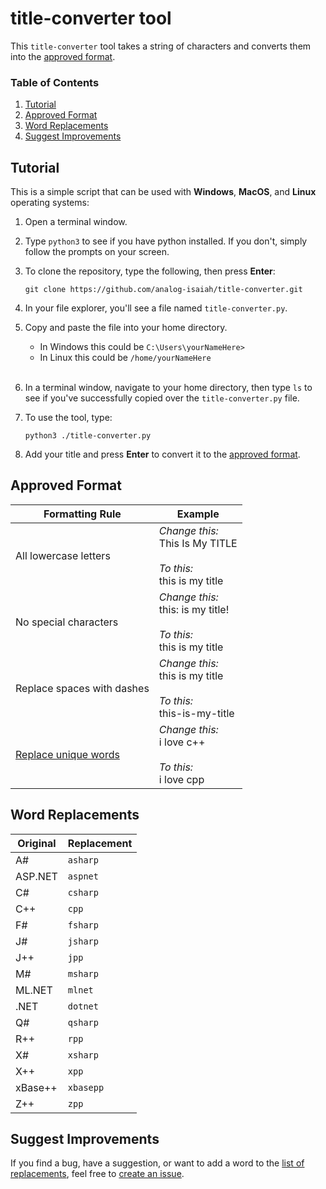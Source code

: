 # title-converter tool

This `title-converter` tool takes a string of characters and converts them into the [approved format](#approved-format).

### Table of Contents
1. [Tutorial](#tutorial)
2. [Approved Format](#approved-format)
3. [Word Replacements](#word-replacements)
4. [Suggest Improvements](#suggest-improvements)

## Tutorial

This is a simple script that can be used with **Windows**, **MacOS**, and **Linux** operating systems:

1. Open a terminal window.

2. Type `python3` to see if you have python installed. If you don't, simply follow the prompts on your screen.

3. To clone the repository, type the following, then press **Enter**:

    ```
    git clone https://github.com/analog-isaiah/title-converter.git
    ```
4. In your file explorer, you'll see a file named `title-converter.py`.

5. Copy and paste the file into your home directory.

    - In Windows this could be `C:\Users\yourNameHere>`
    - In Linux this could be `/home/yourNameHere`
</br></br>
6. In a terminal window, navigate to your home directory, then type `ls` to see if you've successfully copied over the `title-converter.py` file.

6. To use the tool, type:

    ```
    python3 ./title-converter.py
    ```

7. Add your title and press **Enter** to convert it to the [approved format](#approved-format).

## Approved Format

|Formatting Rule|Example|
|------|-------|
|All lowercase letters|_Change this:_</br>This Is My TITLE</br></br>_To this:_</br>this is my title|
|No special characters|_Change this:_</br>this: is my title!</br></br>_To this:_</br>this is my title|
|Replace spaces with dashes|_Change this:_</br>this is my title</br></br>_To this:_</br>this-is-my-title|
|[Replace unique words](#unique-tech-words)|_Change this:_</br>i love c++</br></br>_To this:_</br>i love cpp|

## Word Replacements

|Original|Replacement|
|--------|-----------|
|A#|`asharp`|
|ASP.NET|`aspnet`|
|C#|`csharp`|
|C++|`cpp`|
|F#|`fsharp`|
|J#|`jsharp`|
|J++|`jpp`|
|M#|`msharp`|
|ML.NET|`mlnet`|
|.NET|`dotnet`|
|Q#|`qsharp`|
|R++|`rpp`|
|X#|`xsharp`|
|X++|`xpp`|
|xBase++|`xbasepp`|
|Z++|`zpp`|

## Suggest Improvements

If you find a bug, have a suggestion, or want to add a word to the [list of replacements](#word-replacements), feel free to [create an issue](https://github.com/analog-isaiah/title-converter/issues/new/choose).
